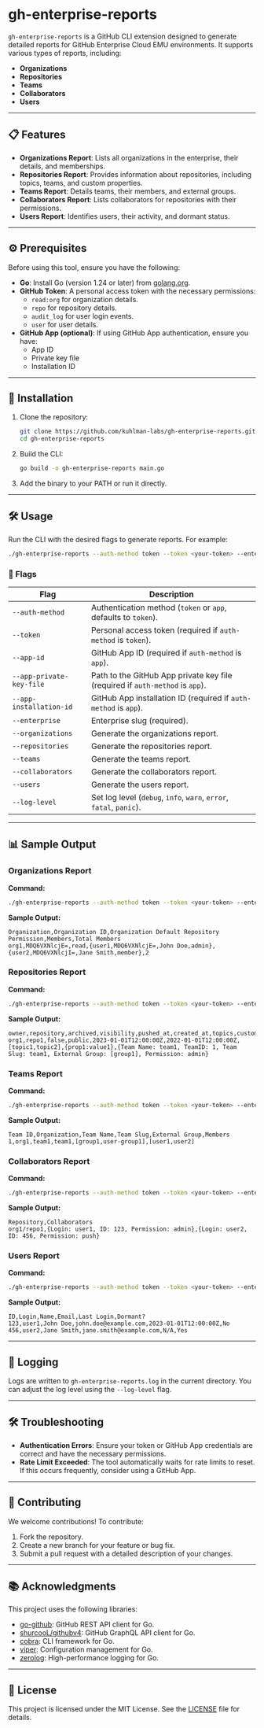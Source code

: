 # gh-enterprise-reports

`gh-enterprise-reports` is a GitHub CLI extension designed to generate detailed reports for GitHub Enterprise Cloud EMU environments. It supports various types of reports, including:

- **Organizations**
- **Repositories**
- **Teams**
- **Collaborators**
- **Users**

---

## 📋 Features

- **Organizations Report**: Lists all organizations in the enterprise, their details, and memberships.
- **Repositories Report**: Provides information about repositories, including topics, teams, and custom properties.
- **Teams Report**: Details teams, their members, and external groups.
- **Collaborators Report**: Lists collaborators for repositories with their permissions.
- **Users Report**: Identifies users, their activity, and dormant status.

---

## ⚙️ Prerequisites

Before using this tool, ensure you have the following:

- **Go**: Install Go (version 1.24 or later) from [golang.org](https://golang.org/).
- **GitHub Token**: A personal access token with the necessary permissions:
  - `read:org` for organization details.
  - `repo` for repository details.
  - `audit_log` for user login events.
  - `user` for user details.
- **GitHub App (optional)**: If using GitHub App authentication, ensure you have:
  - App ID
  - Private key file
  - Installation ID

---

## 🚀 Installation

1. Clone the repository:
   ```bash
   git clone https://github.com/kuhlman-labs/gh-enterprise-reports.git
   cd gh-enterprise-reports
   ```

2. Build the CLI:
   ```bash
   go build -o gh-enterprise-reports main.go
   ```

3. Add the binary to your PATH or run it directly.

---

## 🛠️ Usage

Run the CLI with the desired flags to generate reports. For example:
```bash
./gh-enterprise-reports --auth-method token --token <your-token> --enterprise <enterprise-slug> --organizations
```

### 🔧 Flags

| Flag                       | Description                                                                 |
|----------------------------|-----------------------------------------------------------------------------|
| `--auth-method`            | Authentication method (`token` or `app`, defaults to `token`).             |
| `--token`                  | Personal access token (required if `auth-method` is `token`).              |
| `--app-id`                 | GitHub App ID (required if `auth-method` is `app`).                        |
| `--app-private-key-file`   | Path to the GitHub App private key file (required if `auth-method` is `app`). |
| `--app-installation-id`    | GitHub App installation ID (required if `auth-method` is `app`).           |
| `--enterprise`             | Enterprise slug (required).                                                |
| `--organizations`          | Generate the organizations report.                                         |
| `--repositories`           | Generate the repositories report.                                          |
| `--teams`                  | Generate the teams report.                                                 |
| `--collaborators`          | Generate the collaborators report.                                         |
| `--users`                  | Generate the users report.                                                 |
| `--log-level`              | Set log level (`debug`, `info`, `warn`, `error`, `fatal`, `panic`).         |

---

## 📊 Sample Output

### Organizations Report
**Command:**
```bash
./gh-enterprise-reports --auth-method token --token <your-token> --enterprise <enterprise-slug> --organizations
```
**Sample Output:**
```csv
Organization,Organization ID,Organization Default Repository Permission,Members,Total Members
org1,MDQ6VXNlcjE=,read,{user1,MDQ6VXNlcjE=,John Doe,admin},{user2,MDQ6VXNlcjI=,Jane Smith,member},2
```

### Repositories Report
**Command:**
```bash
./gh-enterprise-reports --auth-method token --token <your-token> --enterprise <enterprise-slug> --repositories
```
**Sample Output:**
```csv
owner,repository,archived,visibility,pushed_at,created_at,topics,custom_properties,teams
org1,repo1,false,public,2023-01-01T12:00:00Z,2022-01-01T12:00:00Z,[topic1,topic2],{prop1:value1},{Team Name: team1, TeamID: 1, Team Slug: team1, External Group: [group1], Permission: admin}
```

### Teams Report
**Command:**
```bash
./gh-enterprise-reports --auth-method token --token <your-token> --enterprise <enterprise-slug> --teams
```
**Sample Output:**
```csv
Team ID,Organization,Team Name,Team Slug,External Group,Members
1,org1,team1,team1,[group1,user-group1],[user1,user2]
```

### Collaborators Report
**Command:**
```bash
./gh-enterprise-reports --auth-method token --token <your-token> --enterprise <enterprise-slug> --collaborators
```
**Sample Output:**
```csv
Repository,Collaborators
org1/repo1,{Login: user1, ID: 123, Permission: admin},{Login: user2, ID: 456, Permission: push}
```

### Users Report
**Command:**
```bash
./gh-enterprise-reports --auth-method token --token <your-token> --enterprise <enterprise-slug> --users
```
**Sample Output:**
```csv
ID,Login,Name,Email,Last Login,Dormant?
123,user1,John Doe,john.doe@example.com,2023-01-01T12:00:00Z,No
456,user2,Jane Smith,jane.smith@example.com,N/A,Yes
```

---

## 📝 Logging

Logs are written to `gh-enterprise-reports.log` in the current directory. You can adjust the log level using the `--log-level` flag.

---

## 🛠️ Troubleshooting

- **Authentication Errors**: Ensure your token or GitHub App credentials are correct and have the necessary permissions.
- **Rate Limit Exceeded**: The tool automatically waits for rate limits to reset. If this occurs frequently, consider using a GitHub App.

---

## 🤝 Contributing

We welcome contributions! To contribute:

1. Fork the repository.
2. Create a new branch for your feature or bug fix.
3. Submit a pull request with a detailed description of your changes.

---

## 📚 Acknowledgments

This project uses the following libraries:

- [go-github](https://github.com/google/go-github): GitHub REST API client for Go.
- [shurcooL/githubv4](https://github.com/shurcooL/githubv4): GitHub GraphQL API client for Go.
- [cobra](https://github.com/spf13/cobra): CLI framework for Go.
- [viper](https://github.com/spf13/viper): Configuration management for Go.
- [zerolog](https://github.com/rs/zerolog): High-performance logging for Go.

---

## 📜 License

This project is licensed under the MIT License. See the [LICENSE](LICENSE) file for details.
